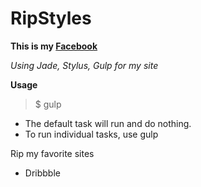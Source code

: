 # RipStyles

**This is my [Facebook](http://facebook.com/lynkxyz)**

*Using Jade, Stylus, Gulp for my site*

**Usage**
> $ gulp

+ The default task will run and do nothing.
+ To run individual tasks, use gulp <task> <othertask>

Rip my favorite sites
* Dribbble
